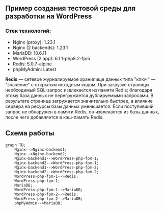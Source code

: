 
## Пример создания тестовой среды для разработки на WordPress

### Стек технологий:
* Nginx (proxy): 1.23.1
* Nginx (2 backends): 1.23.1
* MariaDB: 10.6.11
* WordPress (2 app): 6.1.1-php8.2-fpm
* Redis: 5.0.7-alpine
* phpMyAdmin: Latest

**Redis** — сетевое журналируемое хранилище данных типа "ключ" — "значение" с открытым исходным кодом.
При загрузке страницы необходимый SQL-запрос извлекается из памяти Redis; благодаря этому база данных не 
перегружается дублируемыми запросами. В результате страница загружается значительно быстрее, а влияние
сервера на ресурсы базы данных уменьшается. Если поступивший запрос не обнаружен в памяти Redis,
он извлекается из базы данных, после чего добавляется в кэш-память Redis.

## Схема работы
```mermaid
graph TD;
    Nginx-->Nginx-backend1;
    Nginx-->Nginx-backend2;
    Nginx-backend1-->WordPress-php-fpm-1;
    Nginx-backend2-->WordPress-php-fpm-1;
    Nginx-backend1-->WordPress-php-fpm-2;
    Nginx-backend2-->WordPress-php-fpm-2;
    WordPress-php-fpm-1-->Redis;
    WordPress-php-fpm-1;
    MariaDB;   
    WordPress-php-fpm-1-->MariaDB;
    WordPress-php-fpm-2-->Redis;    
    WordPress-php-fpm-2-->MariaDB;
    phpMyAdmin-->MariaDB;
```


